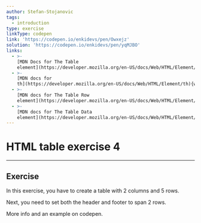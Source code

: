 ```yaml
---
author: Stefan-Stojanovic
tags:
  - introduction
type: exercise
linkType: codepen
link: 'https://codepen.io/enkidevs/pen/Owxejz'
solution: 'https://codepen.io/enkidevs/pen/yqMJBO'
links:
  - >-
    [MDN Docs for The Table
    element](https://developer.mozilla.org/en-US/docs/Web/HTML/Element/table){website}
  - >-
    [MDN docs for
    th](https://developer.mozilla.org/en-US/docs/Web/HTML/Element/th){website}
  - >-
    [MDN docs for The Table Row
    element](https://developer.mozilla.org/en-US/docs/Web/HTML/Element/tr){website}
  - >-
    [MDN docs for The Table Data
    element](https://developer.mozilla.org/en-US/docs/Web/HTML/Element/td){website}
---
```


# HTML table exercise 4


---

## Exercise

In this exercise, you have to create a table with 2 columns and 5 rows.

Next, you need to set both the header and footer to span 2 rows.

More info and an example on codepen.
 
